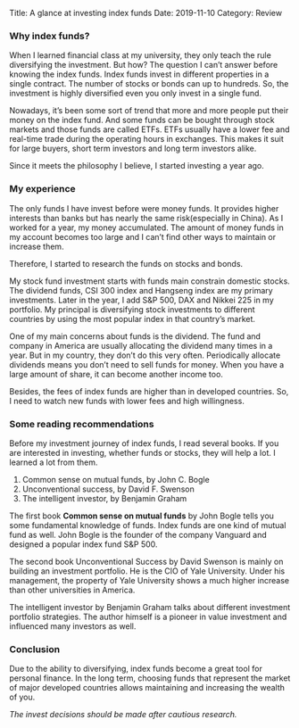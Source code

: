 Title: A glance at investing index funds 
Date: 2019-11-10
Category: Review

### Why index funds?

When I learned financial class at my university, they only teach the rule diversifying the investment. But how? The question I can’t answer before knowing the index funds. Index funds invest in different properties in a single contract. The number of stocks or bonds can up to hundreds. So, the investment is highly diversified even you only invest in a single fund.

Nowadays, it’s been some sort of trend that more and more people put their money on the index fund. And some funds can be bought through stock markets and those funds are called ETFs. ETFs usually have a lower fee and real-time trade during the operating hours in exchanges. This makes it suit for large buyers, short term investors and long term investors alike.

Since it meets the philosophy I believe, I started investing a year ago.

### My experience 

The only funds I have invest before were money funds. It provides higher interests than banks but has nearly the same risk(especially in China). As I worked for a year, my money accumulated. The amount of money funds in my account becomes too large and I can’t find other ways to maintain or increase them.

Therefore, I started to research the funds on stocks and bonds. 

My stock fund investment starts with funds main constrain domestic stocks. The dividend funds, CSI 300 index and Hangseng index are my primary investments. Later in the year, I add S&P 500, DAX and Nikkei 225 in my portfolio. My principal is diversifying stock investments to different countries by using the most popular index in that country’s market. 

One of my main concerns about funds is the dividend. The fund and company in America are usually allocating the dividend many times in a year. But in my country, they don’t do this very often. Periodically allocate dividends means you don’t need to sell funds for money. When you have a large amount of share, it can become another income too. 

Besides, the fees of index funds are higher than in developed countries. So, I need to watch new funds with lower fees and high willingness. 



### Some reading recommendations 

Before my investment journey of index funds, I read several books. If you are interested in investing, whether funds or stocks, they will help a lot. I learned a lot from them. 

1. Common sense on mutual funds, by John C. Bogle
2. Unconventional success, by David F. Swenson
3. The intelligent investor, by Benjamin Graham

The first book **Common sense on mutual funds** by John Bogle tells you some fundamental knowledge of funds. Index funds are one kind of mutual fund as well. John Bogle is the founder of the company Vanguard and designed a popular index fund S&P 500. 

The second book Unconventional Success by David Swenson is mainly on building an investment portfolio. He is the CIO of Yale University. Under his management, the property of Yale University shows a much higher increase than other universities in America.

The intelligent investor by Benjamin Graham talks about different investment portfolio strategies. The author himself is a pioneer in value investment and influenced many investors as well.

### Conclusion 

Due to the ability to diversifying, index funds become a great tool for personal finance. In the long term, choosing funds that represent the market of major developed countries allows maintaining and increasing the wealth of you.

*The invest decisions should be made after cautious research.*